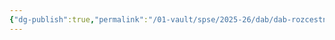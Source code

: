 ```yaml
---
{"dg-publish":true,"permalink":"/01-vault/spse/2025-26/dab/dab-rozcestnik/","created":"2025-07-10T13:57:16.786+02:00","updated":"2025-07-10T13:57:27.508+02:00"}
---
```

